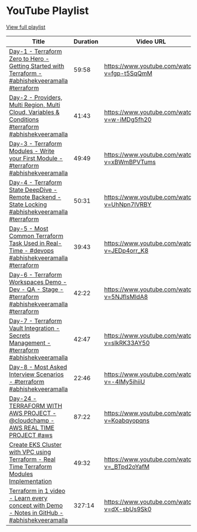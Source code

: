 # YouTube Playlist

[View full playlist](https://www.youtube.com/playlist?list=PLdpzxOOAlwvI0O4PeKVV1-yJoX2AqIWuf)

| Title | Duration | Video URL| Status |
|-------|----------|-----------|-----------|
| [Day-1 - Terraform Zero to Hero - Getting Started with Terraform - #abhishekveeramalla #terraform](https://www.youtube.com/watch?v=fgp-t5SqQmM) | 59:58 | https://www.youtube.com/watch?v=fgp-t5SqQmM |
| [Day-2 - Providers, Multi Region, Multi Cloud, Variables & Conditions #terraform #abhishekveeramalla](https://www.youtube.com/watch?v=w-iMDg5fh20) | 41:43 | https://www.youtube.com/watch?v=w-iMDg5fh20 |
| [Day-3 - Terraform Modules - Write your First Module - #terraform #abhishekveeramalla](https://www.youtube.com/watch?v=xBWmBPVTums) | 49:49 | https://www.youtube.com/watch?v=xBWmBPVTums |
| [Day-4 - Terraform State DeepDive - Remote Backend - State Locking #abhishekveeramalla #terraform](https://www.youtube.com/watch?v=UhNpn7lVRBY) | 50:31 | https://www.youtube.com/watch?v=UhNpn7lVRBY |
| [Day-5 - Most Common Terraform Task Used in Real-Time - #devops  #abhishekveeramalla #terraform](https://www.youtube.com/watch?v=JEDp4orr_K8) | 39:43 | https://www.youtube.com/watch?v=JEDp4orr_K8 |
| [Day-6 - Terraform Workspaces Demo - Dev - QA - Stage - #terraform #abhishekveeramalla #terraform](https://www.youtube.com/watch?v=5NJfIsMldA8) | 42:22 | https://www.youtube.com/watch?v=5NJfIsMldA8 |
| [Day-7 - Terraform Vault Integration - Secrets Management - #terraform #abhishekveeramalla](https://www.youtube.com/watch?v=sIkRK33AY50) | 42:47 | https://www.youtube.com/watch?v=sIkRK33AY50 |
| [Day-8 - Most Asked Interview Scenarios - #terraform #abhishekveeramalla](https://www.youtube.com/watch?v=-4IMy5ihiiU) | 22:46 | https://www.youtube.com/watch?v=-4IMy5ihiiU |
| [Day-24 - TERRAFORM WITH AWS PROJECT  - @cloudchamp  - AWS REAL TIME PROJECT #aws](https://www.youtube.com/watch?v=Koabqyopqns) | 87:22 | https://www.youtube.com/watch?v=Koabqyopqns |
| [Create EKS Cluster with VPC using Terraform - Real Time Terraform Modules Implementation](https://www.youtube.com/watch?v=_BTpd2oYafM) | 49:32 | https://www.youtube.com/watch?v=_BTpd2oYafM |
| [Terraform in 1 video - Learn every concept with Demo - Notes in GitHub - #abhishekveeramalla](https://www.youtube.com/watch?v=dX-sbUs9Sk0) | 327:14 | https://www.youtube.com/watch?v=dX-sbUs9Sk0 |
